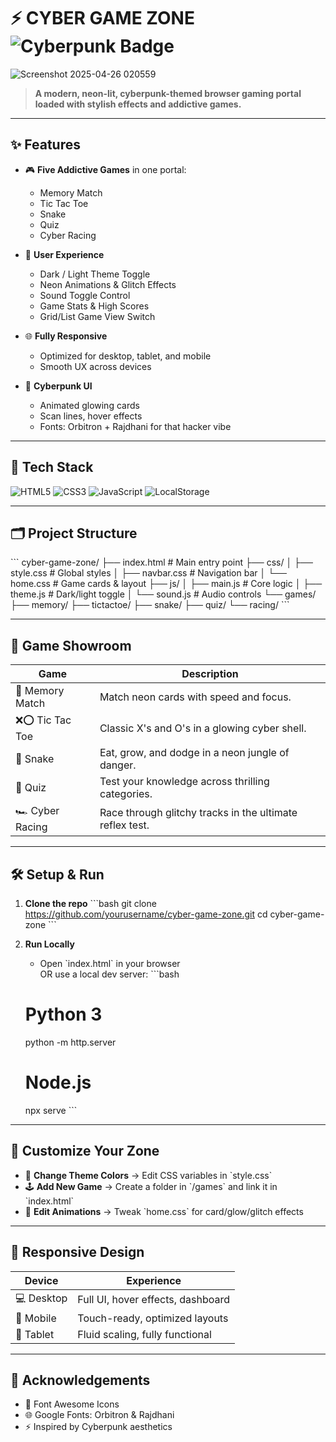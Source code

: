 # ⚡️ CYBER GAME ZONE ![Cyberpunk Badge](https://img.shields.io/badge/style-Cyberpunk-f20089?style=flat-square&logo=adobe&logoColor=white)

![Screenshot 2025-04-26 020559](https://github.com/user-attachments/assets/acf818c6-df07-4259-83d5-0215c526a0a7)


> **A modern, neon-lit, cyberpunk-themed browser gaming portal loaded with stylish effects and addictive games.**

---

## ✨ Features

- 🎮 **Five Addictive Games** in one portal:
  - Memory Match
  - Tic Tac Toe
  - Snake
  - Quiz
  - Cyber Racing

- 🧠 **User Experience**
  - Dark / Light Theme Toggle
  - Neon Animations & Glitch Effects
  - Sound Toggle Control
  - Game Stats & High Scores
  - Grid/List Game View Switch

- 🌐 **Fully Responsive**
  - Optimized for desktop, tablet, and mobile
  - Smooth UX across devices

- 🎨 **Cyberpunk UI**
  - Animated glowing cards
  - Scan lines, hover effects
  - Fonts: Orbitron + Rajdhani for that hacker vibe

---

## 🔧 Tech Stack

![HTML5](https://img.shields.io/badge/HTML5-e34c26?style=for-the-badge&logo=html5&logoColor=white)
![CSS3](https://img.shields.io/badge/CSS3-264de4?style=for-the-badge&logo=css3&logoColor=white)
![JavaScript](https://img.shields.io/badge/JavaScript-f7df1e?style=for-the-badge&logo=javascript&logoColor=black)
![LocalStorage](https://img.shields.io/badge/LocalStorage-enabled-yellowgreen?style=for-the-badge)

---

## 🗂️ Project Structure

\`\`\`
cyber-game-zone/
├── index.html           # Main entry point
├── css/
│   ├── style.css        # Global styles
│   ├── navbar.css       # Navigation bar
│   └── home.css         # Game cards & layout
├── js/
│   ├── main.js          # Core logic
│   ├── theme.js         # Dark/light toggle
│   └── sound.js         # Audio controls
└── games/
    ├── memory/
    ├── tictactoe/
    ├── snake/
    ├── quiz/
    └── racing/
\`\`\`

---

## 🎯 Game Showroom

| Game         | Description                                                                 |
|--------------|-----------------------------------------------------------------------------|
| 🧠 Memory Match | Match neon cards with speed and focus.                                      |
| ❌⭕ Tic Tac Toe | Classic X's and O's in a glowing cyber shell.                              |
| 🐍 Snake         | Eat, grow, and dodge in a neon jungle of danger.                         |
| 🧪 Quiz         | Test your knowledge across thrilling categories.                          |
| 🏎️ Cyber Racing | Race through glitchy tracks in the ultimate reflex test.                 |

---

## 🛠️ Setup & Run

1. **Clone the repo**
   \`\`\`bash
   git clone https://github.com/yourusername/cyber-game-zone.git
   cd cyber-game-zone
   \`\`\`

2. **Run Locally**
   - Open \`index.html\` in your browser  
   OR use a local dev server:
   \`\`\`bash
   # Python 3
   python -m http.server

   # Node.js
   npx serve
   \`\`\`

---

## 🎨 Customize Your Zone

- 🌈 **Change Theme Colors** → Edit CSS variables in \`style.css\`
- 🕹️ **Add New Game** → Create a folder in \`/games\` and link it in \`index.html\`
- 🔄 **Edit Animations** → Tweak \`home.css\` for card/glow/glitch effects

---

## 📱 Responsive Design

| Device | Experience |
|--------|------------|
| 💻 Desktop | Full UI, hover effects, dashboard |
| 📱 Mobile | Touch-ready, optimized layouts |
| 🧾 Tablet | Fluid scaling, fully functional |

---

## 🙌 Acknowledgements

- 🧠 Font Awesome Icons
- 🌐 Google Fonts: Orbitron & Rajdhani
- ⚡ Inspired by Cyberpunk aesthetics


